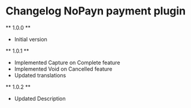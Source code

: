 # Changelog NoPayn payment plugin

** 1.0.0 **

* Initial version

** 1.0.1 **

* Implemented Capture on Complete feature
* Implemented Void on Cancelled feature
* Updated translations

** 1.0.2 **

* Updated Description
